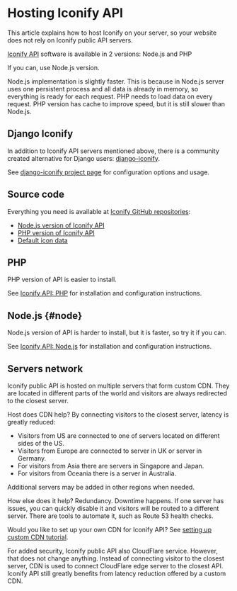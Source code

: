 # Hosting Iconify API

This article explains how to host Iconify on your server, so your website does not rely on Iconify public API servers.

[Iconify API](./index.md) software is available in 2 versions: Node.js and PHP

If you can, use Node.js version.

Node.js implementation is slightly faster. This is because in Node.js server uses one persistent process and all data is already in memory, so everything is ready for each request. PHP needs to load data on every request. PHP version has cache to improve speed, but it is still slower than Node.js.

## Django Iconify

In addition to Iconify API servers mentioned above, there is a community created alternative for Django users: [django-iconify](https://pypi.org/project/django-iconify/).

See [django-iconify project page](https://pypi.org/project/django-iconify/) for configuration options and usage.

## Source code

Everything you need is available at [Iconify GitHub repositories](https://github.com/iconify):

- [Node.js version of Iconify API](https://github.com/iconify/api.js)
- [PHP version of Iconify API](https://github.com/iconify/api.php)
- [Default icon data](https://github.com/iconify/collections-json)

## PHP

PHP version of API is easier to install.

See [Iconify API: PHP](./hosting-php/index.md) for installation and configuration instructions.

## Node.js {#node}

Node.js version of API is harder to install, but it is faster, so try it if you can.

See [Iconify API: Node.js](./hosting-js/index.md) for installation and configuration instructions.

## Servers network

Iconify public API is hosted on multiple servers that form custom CDN. They are located in different parts of the world and visitors are always redirected to the closest server.

Host does CDN help? By connecting visitors to the closest server, latency is greatly reduced:

- Visitors from US are connected to one of servers located on different sides of the US.
- Visitors from Europe are connected to server in UK or server in Germany.
- For visitors from Asia there are servers in Singapore and Japan.
- For visitors from Oceania there is a server in Australia.

Additional servers may be added in other regions when needed.

How else does it help? Redundancy. Downtime happens. If one server has issues, you can quickly disable it and visitors will be routed to a different server. There are tools to automate it, such as Route 53 health checks.

Would you like to set up your own CDN for Iconify API? See [setting up custom CDN tutorial](./cdn.md).

For added security, Iconify public API also CloudFlare service. However, that does not change anything. Instead of connecting visitor to the closest server, CDN is used to connect CloudFlare edge server to the closest API. Iconify API still greatly benefits from latency reduction offered by a custom CDN.
